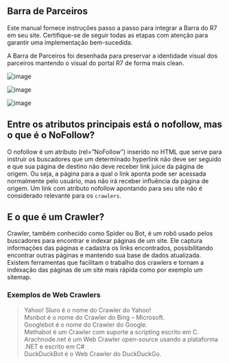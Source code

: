 ## Barra de Parceiros

Este manual fornece instruções passo a passo para integrar a Barra do R7 em seu site. Certifique-se de seguir todas as etapas com atenção para garantir uma implementação bem-sucedida.

A Barra de Parceiros foi desenhada para preservar a identidade visual dos parceiros mantendo o visual do portal R7 de forma mais clean.

![image](https://github.com/r7com/barra-parceiros/assets/61875054/0a34d320-d094-4054-8d87-97b01330fc85)

![image](https://github.com/r7com/barra-parceiros/assets/61875054/fbd97625-fa56-4fa1-bf74-afa87c14783a)

![image](https://github.com/r7com/barra-parceiros/assets/61875054/b0f3282d-7326-4feb-92e5-c816b45fe764)

## Entre os atributos principais está o nofollow, mas o que é o NoFollow?

O nofollow é um atributo (rel=”NoFollow”) inserido no HTML que serve para instruir os buscadores que um determinado hyperlink não deve ser seguido e que sua página de destino não deve receber link juice da página de origem. Ou seja, a página para a qual o link aponta pode ser acessada normalmente pelo usuário, mas não irá receber influência da página de origem. Um link com atributo nofollow apontando para seu site não é considerado relevante para os `crawlers`.

## E o que é um Crawler?

Crawler, também conhecido como Spider ou Bot, é um robô usado pelos buscadores para encontrar e indexar páginas de um site. Ele captura informações das páginas e cadastra os links encontrados, possibilitando encontrar outras páginas e mantendo sua base de dados atualizada. Existem ferramentas que facilitam o trabalho dos crawlers e tornam a indexação das páginas de um site mais rápida como por exemplo um sitemap.

### Exemplos de Web Crawlers

> Yahoo! Sluro é o nome do Crawler do Yahoo!<br>
> Msnbot é o nome do Crawler do Bing – Microsoft.<br>
> Googlebot é o nome do Crawler do Google.<br>
> Methabot é um Crawler com suporte a scripting escrito em C.<br>
> Arachnode.net é um Web Crawler open-source usando a plataforma .NET e escrito em C#<br>
> DuckDuckBot é o Web Crawler do DuckDuckGo.<br>

